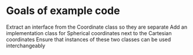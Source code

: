 # Goals of example code

Extract an interface from the Coordinate class so they are separate
Add an implementation class for Spherical coordinates next to the Cartesian coordinates
Ensure that instances of these two classes can be used interchangeably